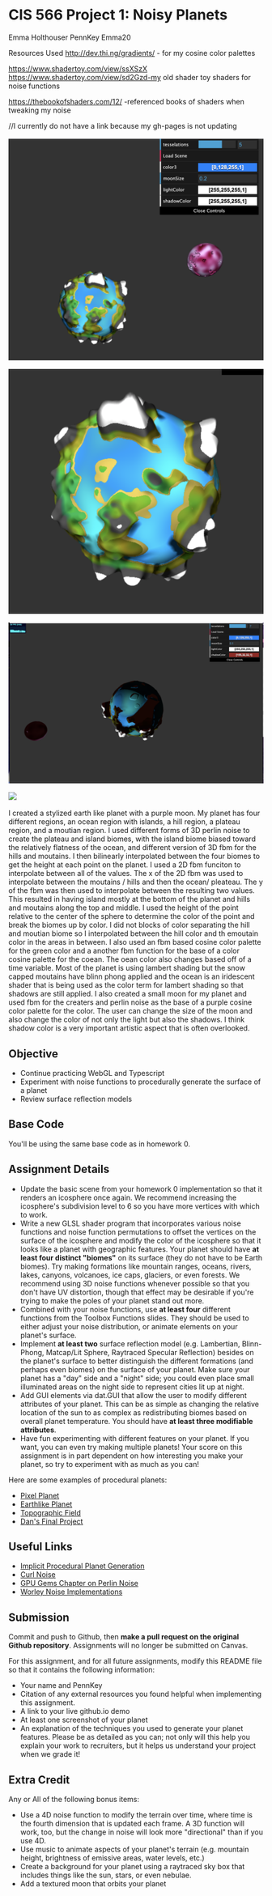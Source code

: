 # CIS 566 Project 1: Noisy Planets

Emma Holthouser
PennKey Emma20

Resources Used
http://dev.thi.ng/gradients/ - for my cosine color palettes

https://www.shadertoy.com/view/ssXSzX https://www.shadertoy.com/view/sd2Gzd-my old shader toy shaders for noise functions

https://thebookofshaders.com/12/ -referenced books of shaders when tweaking my noise

//I currently do not have a link because my gh-pages is not updating

![](images/planet1.png)

![](images/planet2.png)

![](images/planet3.png)

![](images/plnaet4.png)




I created a stylized earth like planet with a purple moon. My planet has four different regions, an ocean region with islands, a hill region, a plateau region, and a moutian region. I used different forms of 3D perlin noise to create the plateau and island biomes, with the island biome biased toward the relatively flatness of the ocean, and different version of 3D fbm for the hills and moutains. I then bilinearly interpolated between the four biomes to get the height at each point on the planet. I used a 2D fbm funciton to interpolate between all of the values. The x of the 2D fbm was used to interpolate between the moutains / hills and then the ocean/ pleateau. The y of the fbm was then used to interpolate between the resulting two values. This resulted in having island mostly at the bottom of the planet and hills and moutains along the top and middle. I used the height of the point relative to the center of the sphere to determine the color of the point and break the biomes up by color. I did not blocks of color separating the hill and moutian biome so I interpolated between the hill color and th emoutain color in the areas in between. I also used an fbm based cosine color palette for the green color and a another fbm function for the base of a color cosine palette for the coean. The oean color also changes based off of a time variable. Most of the planet is using lambert shading but the snow capped moutains have blinn phong applied and the ocean is an iridescent shader that is being used as the color term for lambert shading so that shadows are still applied. I also created a small moon for my planet and used fbm for the creaters and perlin noise as the base of a purple cosine color palette for the color. The user can change the size of the moon and also change the color of not only the light but also the shadows. I think shadow color is a very important artistic aspect that is often overlooked. 
## Objective
- Continue practicing WebGL and Typescript
- Experiment with noise functions to procedurally generate the surface of a planet
- Review surface reflection models

## Base Code
You'll be using the same base code as in homework 0.

## Assignment Details
- Update the basic scene from your homework 0 implementation so that it renders
an icosphere once again. We recommend increasing the icosphere's subdivision
level to 6 so you have more vertices with which to work.
- Write a new GLSL shader program that incorporates various noise functions and
noise function permutations to offset the vertices on the surface of the icosphere and modify the color of the icosphere so that it looks like a planet with geographic
features. Your planet should have __at least four distinct "biomes"__ on its surface (they do not have to be Earth biomes). Try making formations like mountain ranges, oceans, rivers, lakes, canyons, volcanoes, ice caps, glaciers, or even forests. We recommend using 3D noise functions whenever possible so that you don't have UV distortion, though that effect may be desirable if you're trying to make the poles of your planet stand out more.
- Combined with your noise functions, use __at least four__ different functions from the Toolbox Functions slides. They should be used to either adjust your noise distribution, or animate elements on your planet's surface.
- Implement __at least two__ surface reflection model (e.g. Lambertian, Blinn-Phong,
Matcap/Lit Sphere, Raytraced Specular Reflection) besides on the planet's surface to
better distinguish the different formations (and perhaps even biomes) on the
surface of your planet. Make sure your planet has a "day" side and a "night"
side; you could even place small illuminated areas on the night side to
represent cities lit up at night.
- Add GUI elements via dat.GUI that allow the user to modify different
attributes of your planet. This can be as simple as changing the relative
location of the sun to as complex as redistributing biomes based on overall
planet temperature. You should have __at least three modifiable attributes__.
- Have fun experimenting with different features on your planet. If you want,
you can even try making multiple planets! Your score on this assignment is in
part dependent on how interesting you make your planet, so try to
experiment with as much as you can!

Here are some examples of procedural planets:
- [Pixel Planet](https://deep-fold.itch.io/pixel-planet-generator)
- [Earthlike Planet](https://www.reddit.com/r/proceduralgeneration/comments/fqk56t/animation_procedural_planet_composition/)
- [Topographic Field](https://www.shadertoy.com/view/llscW7)
- [Dan's Final Project](https://vimeo.com/216265946)

## Useful Links
- [Implicit Procedural Planet Generation](https://static1.squarespace.com/static/58a1bc3c3e00be6bfe6c228c/t/58a4d25146c3c4233fb15cc2/1487196929690/ImplicitProceduralPlanetGeneration-Report.pdf)
- [Curl Noise](https://petewerner.blogspot.com/2015/02/intro-to-curl-noise.html)
- [GPU Gems Chapter on Perlin Noise](http://developer.download.nvidia.com/books/HTML/gpugems/gpugems_ch05.html)
- [Worley Noise Implementations](https://thebookofshaders.com/12/)


## Submission
Commit and push to Github, then __make a pull request on the original Github repository__. Assignments will no longer be submitted on Canvas.

For this assignment, and for all future assignments, modify this README file
so that it contains the following information:
- Your name and PennKey
- Citation of any external resources you found helpful when implementing this
assignment.
- A link to your live github.io demo
- At least one screenshot of your planet
- An explanation of the techniques you used to generate your planet features.
Please be as detailed as you can; not only will this help you explain your work
to recruiters, but it helps us understand your project when we grade it!

## Extra Credit
Any or All of the following bonus items:
- Use a 4D noise function to modify the terrain over time, where time is the
fourth dimension that is updated each frame. A 3D function will work, too, but
the change in noise will look more "directional" than if you use 4D.
- Use music to animate aspects of your planet's terrain (e.g. mountain height,
  brightness of emissive areas, water levels, etc.)
- Create a background for your planet using a raytraced sky box that includes
things like the sun, stars, or even nebulae.
- Add a textured moon that orbits your planet

